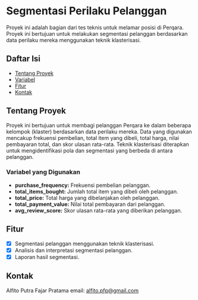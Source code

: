 # Segmentasi Perilaku Pelanggan

Proyek ini adalah bagian dari tes teknis untuk melamar posisi di Perqara. Proyek ini bertujuan untuk melakukan segmentasi pelanggan berdasarkan data perilaku mereka menggunakan teknik klasterisasi.

## Daftar Isi

- [Tentang Proyek](#tentang-proyek)
- [Variabel](#variabel-yang-digunakan)
- [Fitur](#fitur)
- [Kontak](#kontak)

## Tentang Proyek

Proyek ini bertujuan untuk membagi pelanggan Perqara ke dalam beberapa kelompok (klaster) berdasarkan data perilaku mereka. Data yang digunakan mencakup frekuensi pembelian, total item yang dibeli, total harga, nilai pembayaran total, dan skor ulasan rata-rata. Teknik klasterisasi diterapkan untuk mengidentifikasi pola dan segmentasi yang berbeda di antara pelanggan.

### Variabel yang Digunakan

- **purchase_frequency:** Frekuensi pembelian pelanggan.
- **total_items_bought:** Jumlah total item yang dibeli oleh pelanggan.
- **total_price:** Total harga yang dibelanjakan oleh pelanggan.
- **total_payment_value:** Nilai total pembayaran dari pelanggan.
- **avg_review_score:** Skor ulasan rata-rata yang diberikan pelanggan.

## Fitur

- [x] Segmentasi pelanggan menggunakan teknik klasterisasi.
- [x] Analisis dan interpretasi segmentasi pelanggan.
- [x] Laporan hasil segmentasi.

## Kontak
Alfito Putra Fajar Pratama
email: alfito.pfp@gmail.com
